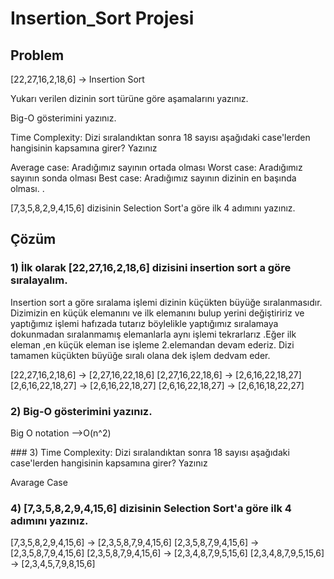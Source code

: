 # Insertion_Sort Projesi

## Problem

[22,27,16,2,18,6] -> Insertion Sort

Yukarı verilen dizinin sort türüne göre aşamalarını yazınız.

Big-O gösterimini yazınız.

Time Complexity: Dizi sıralandıktan sonra 18 sayısı aşağıdaki case'lerden hangisinin kapsamına girer? Yazınız

Average case: Aradığımız sayının ortada olması Worst case: Aradığımız sayının sonda olması Best case: Aradığımız sayının dizinin en başında olması. .

[7,3,5,8,2,9,4,15,6] dizisinin Selection Sort'a göre ilk 4 adımını yazınız.

## Çözüm

### 1) İlk olarak [22,27,16,2,18,6] dizisini insertion sort a göre sıralayalım.

Insertion sort a göre sıralama işlemi dizinin küçükten büyüğe sıralanmasıdır. Dizimizin en küçük elemanını ve ilk elemanını bulup yerini değiştiririz ve yaptığımız işlemi hafızada tutarız böylelikle yaptığımız sıralamaya dokunmadan sıralanmamış elemanlarla aynı işlemi tekrarlarız .Eğer ilk eleman ,en küçük eleman ise işleme 2.elemandan devam ederiz. Dizi tamamen küçükten büyüğe sıralı olana dek işlem dedvam eder.

[22,27,16,2,18,6] -> [2,27,16,22,18,6]
[2,27,16,22,18,6] -> [2,6,16,22,18,27]
[2,6,16,22,18,27] -> [2,6,16,22,18,27]
[2,6,16,22,18,27] -> [2,6,16,18,22,27]

### 2) Big-O gösterimini yazınız.

Big O notation -->O(n^2)

### 3) Time Complexity: Dizi sıralandıktan sonra 18 sayısı aşağıdaki case'lerden hangisinin kapsamına girer? Yazınız

Avarage Case

### 4) [7,3,5,8,2,9,4,15,6] dizisinin Selection Sort'a göre ilk 4 adımını yazınız.

[7,3,5,8,2,9,4,15,6] -> [2,3,5,8,7,9,4,15,6]
[2,3,5,8,7,9,4,15,6] -> [2,3,5,8,7,9,4,15,6]
[2,3,5,8,7,9,4,15,6] -> [2,3,4,8,7,9,5,15,6]
[2,3,4,8,7,9,5,15,6] -> [2,3,4,5,7,9,8,15,6]